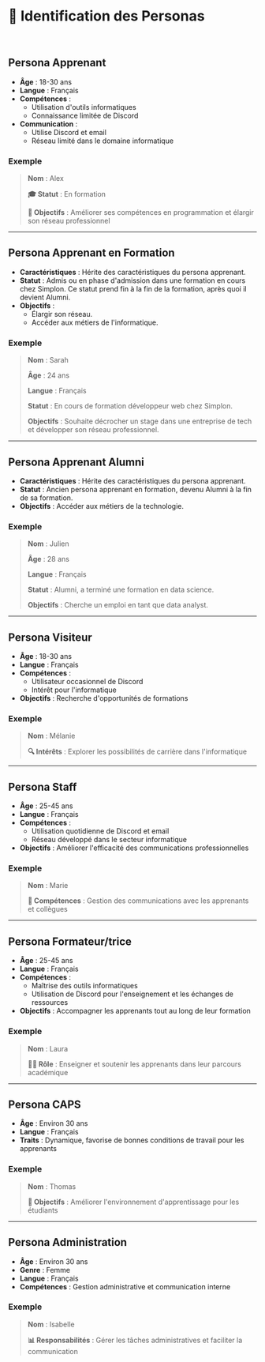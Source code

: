 # 👤 Identification des Personas

<br>

## **Persona Apprenant**

- **Âge** : 18-30 ans
- **Langue** : Français
- **Compétences** :
  - Utilisation d'outils informatiques
  - Connaissance limitée de Discord
- **Communication** :
  - Utilise Discord et email
  - Réseau limité dans le domaine informatique

### Exemple

> **Nom** : Alex
>
> **🎓 Statut** : En formation
>
> **💼 Objectifs** : Améliorer ses compétences en programmation et élargir son réseau professionnel

---

## Persona Apprenant en Formation

- **Caractéristiques** : Hérite des caractéristiques du persona apprenant.
- **Statut** : Admis ou en phase d'admission dans une formation en cours chez Simplon. Ce statut prend fin à la fin de la formation, après quoi il devient Alumni.
- **Objectifs** :
  - Élargir son réseau.
  - Accéder aux métiers de l'informatique.

### Exemple

> **Nom** : Sarah
>
> **Âge** : 24 ans
>
> **Langue** : Français
>
> **Statut** : En cours de formation développeur web chez Simplon.
>
> **Objectifs** : Souhaite décrocher un stage dans une entreprise de tech et développer son réseau professionnel.

---

## Persona Apprenant Alumni

- **Caractéristiques** : Hérite des caractéristiques du persona apprenant.
- **Statut** : Ancien persona apprenant en formation, devenu Alumni à la fin de sa formation.
- **Objectifs** : Accéder aux métiers de la technologie.

### Exemple

> **Nom** : Julien
>
> **Âge** : 28 ans
>
> **Langue** : Français
>
> **Statut** : Alumni, a terminé une formation en data science.
>
> **Objectifs** : Cherche un emploi en tant que data analyst.

---

## **Persona Visiteur**

- **Âge** : 18-30 ans
- **Langue** : Français
- **Compétences** :
  - Utilisateur occasionnel de Discord
  - Intérêt pour l'informatique
- **Objectifs** : Recherche d'opportunités de formations

### Exemple

> **Nom** : Mélanie
>
> **🔍 Intérêts** : Explorer les possibilités de carrière dans l'informatique

---

## **Persona Staff**

- **Âge** : 25-45 ans
- **Langue** : Français
- **Compétences** :
  - Utilisation quotidienne de Discord et email
  - Réseau développé dans le secteur informatique
- **Objectifs** : Améliorer l'efficacité des communications professionnelles

### Exemple

> **Nom** : Marie
>
> **📧 Compétences** : Gestion des communications avec les apprenants et collègues

---

## **Persona Formateur/trice**

- **Âge** : 25-45 ans
- **Langue** : Français
- **Compétences** :
  - Maîtrise des outils informatiques
  - Utilisation de Discord pour l'enseignement et les échanges de ressources
- **Objectifs** : Accompagner les apprenants tout au long de leur formation

### Exemple

> **Nom** : Laura
>
> **👩‍🏫 Rôle** : Enseigner et soutenir les apprenants dans leur parcours académique

---

## **Persona CAPS**

- **Âge** : Environ 30 ans
- **Langue** : Français
- **Traits** : Dynamique, favorise de bonnes conditions de travail pour les apprenants

### Exemple

> **Nom** : Thomas
>
> **🌟 Objectifs** : Améliorer l'environnement d'apprentissage pour les étudiants

---

## **Persona Administration**

- **Âge** : Environ 30 ans
- **Genre** : Femme
- **Langue** : Français
- **Compétences** : Gestion administrative et communication interne

### Exemple

> **Nom** : Isabelle
>
> **📊 Responsabilités** : Gérer les tâches administratives et faciliter la communication
